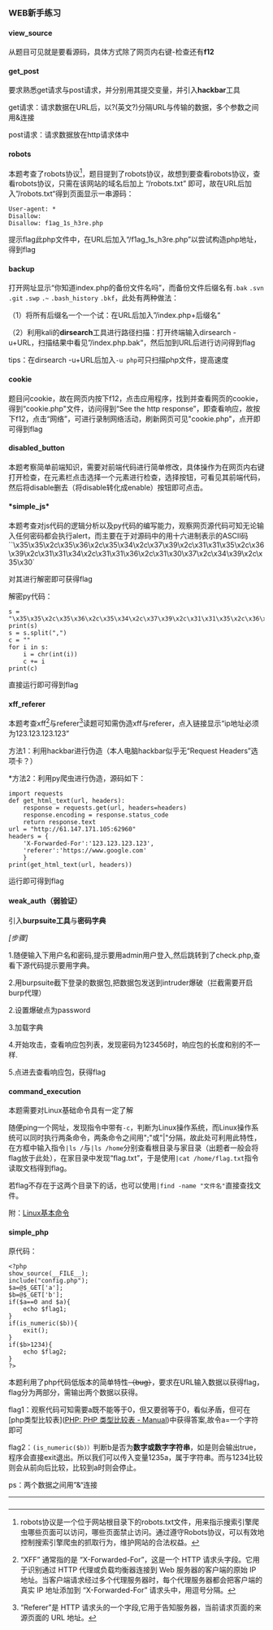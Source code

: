 ### WEB新手练习

#### view_source

从题目可见就是要看源码，具体方式除了网页内右键-检查还有**f12**



#### get_post

要求熟悉get请求与post请求，并分别用其提交变量，并引入**hackbar**工具

get请求：请求数据在URL后，以?(英文?)分隔URL与传输的数据，多个参数之间用&连接

post请求：请求数据放在http请求体中



#### robots

本题考查了robots协议[^robots协议]，题目提到了robots协议，故想到要查看robots协议，查看robots协议，只需在该网站的域名后加上 “/robots.txt” 即可，故在URL后加入”/robots.txt“得到页面显示一串源码：

```
User-agent: *
Disallow: 
Disallow: f1ag_1s_h3re.php
```

提示flag此php文件中，在URL后加入“/f1ag_1s_h3re.php”以尝试构造php地址，得到flag



#### backup

打开网址显示“你知道index.php的备份文件名吗”，而备份文件后缀名有`.bak` `.svn` `.git` `.swp` `.~` `.bash_history` `.bkf`，此处有两种做法：

（1）将所有后缀名一个一个试：在URL后加入”/index.php+后缀名“

（2）利用kali的**dirsearch**工具进行路径扫描：打开终端输入dirsearch -u+URL，扫描结果中看见”/index.php.bak“，然后加到URL后进行访问得到flag

tips：在dirsearch -u+URL后加入`-u php`可只扫描php文件，提高速度



#### cookie

题目问cookie，故在网页内按下f12，点击应用程序，找到并查看网页的cookie，得到“cookie.php"文件，访问得到“See the http response”，即查看响应，故按下f12，点击“网络”，可进行录制网络活动，刷新网页可见"cookie.php"，点开即可得到flag



####  disabled_button

本题考察简单前端知识，需要对前端代码进行简单修改，具体操作为在网页内右键打开检查，在元素栏点击选择一个元素进行检查，选择按钮，可看见其前端代码，然后将disable删去（将disable转化成enable）按钮即可点击。



#### \*simple_js*

本题考查对js代码的逻辑分析以及py代码的编写能力，观察网页源代码可知无论输入任何密码都会执行alert，而主要在于对源码中的用十六进制表示的ASCII码``\x35\x35\x2c\x35\x36\x2c\x35\x34\x2c\x37\x39\x2c\x31\x31\x35\x2c\x36\x39\x2c\x31\x31\x34\x2c\x31\x31\x36\x2c\x31\x30\x37\x2c\x34\x39\x2c\x35\x30`

对其进行解密即可获得flag

解密py代码：

```
s = "\x35\x35\x2c\x35\x36\x2c\x35\x34\x2c\x37\x39\x2c\x31\x31\x35\x2c\x36\x39\x2c\x31\x31\x34\x2c\x31\x31\x36\x2c\x31\x30\x37\x2c\x34\x39\x2c\x35\x30"
print(s)
s = s.split(",")
c = ""
for i in s:
    i = chr(int(i))
    c += i
print(c)
```

直接运行即可得到flag



#### xff_referer

本题考查xff[^xff]与referer[^referer]读题可知需伪造xff与referer，点入链接显示“ip地址必须为123.123.123.123”

方法1：利用hackbar进行伪造（本人电脑hackbar似乎无“Request Headers”选项卡？）

*方法2：利用py爬虫进行伪造，源码如下：

```
import requests
def get_html_text(url, headers):
    response = requests.get(url, headers=headers)
    response.encoding = response.status_code
    return response.text
url = "http://61.147.171.105:62960"
headers = {
    'X-Forwarded-For':'123.123.123.123',
    'referer':'https://www.google.com'
    }
print(get_html_text(url, headers))
```

运行即可得到flag



#### weak_auth（弱验证）

引入**burpsuite工具**与**密码字典**

*[步骤]*

1.随便输入下用户名和密码,提示要用admin用户登入,然后跳转到了check.php,查看下源代码提示要用字典。

2.用burpsuite截下登录的数据包,把数据包发送到intruder爆破（拦截需要开启burp代理）

2.设置爆破点为password

3.加载字典

4.开始攻击，查看响应包列表，发现密码为123456时，响应包的长度和别的不一样.

5.点进去查看响应包，获得flag



#### command_execution

本题需要对Linux基础命令具有一定了解

随便ping一个网址，发现指令中带有`-c`，判断为Linux操作系统，而Linux操作系统可以同时执行两条命令，两条命令之间用";"或"|"分隔，故此处可利用此特性，在方框中输入指令`|ls /`与`|ls /home`分别查看根目录与家目录（出题者一般会将flag放于此处），在家目录中发现“flag.txt”，于是使用`|cat /home/flag.txt`指令读取文档得到flag。

若flag不存在于这两个目录下的话，也可以使用`|find -name "文件名"`直接查找文件。

附：[Linux基本命令]([Linux常用基础命令（超全）_linux基本命令-CSDN博客](https://blog.csdn.net/weixin_45614028/article/details/139862400))



#### simple_php

原代码：

```
<?php
show_source(__FILE__);
include("config.php");
$a=@$_GET['a'];
$b=@$_GET['b'];
if($a==0 and $a){
    echo $flag1;
}
if(is_numeric($b)){
    exit();
}
if($b>1234){
    echo $flag2;
}
?>
```

本题利用了php代码低版本的简单特性~~（bug）~~，要求在URL输入数据以获得flag，flag分为两部分，需输出两个数据以获得。

flag1：观察代码可知需要a既不能等于0，但又要弱等于0，看似矛盾，但可在[php类型比较表]([PHP: PHP 类型比较表 - Manual](https://www.php.net/manual/zh/types.comparisons.php))中获得答案,故令a=一个字符即可

flag2：``(is_numeric($b)）``判断b是否为**数字或数字字符串**，如是则会输出true，程序会直接exit退出。所以我们可以传入变量1235a，属于字符串。而与1234比较则会从前向后比较，比较到a时则会停止。

ps：两个数据之间用”&“连接





---





### 















































































[^robots协议]:robots协议是一个位于网站根目录下的robots.txt文件，用来指示搜索引擎爬虫哪些页面可以访问，哪些页面禁止访问。通过遵守Robots协议，可以有效地控制搜索引擎爬虫的抓取行为，维护网站的合法权益。

[^xff]:“XFF” 通常指的是 “X-Forwarded-For”，这是一个 HTTP 请求头字段。它用于识别通过 HTTP 代理或负载均衡器连接到 Web 服务器的客户端的原始 IP 地址。当客户端请求经过多个代理服务器时，每个代理服务器都会把客户端的真实 IP 地址添加到 “X-Forwarded-For” 请求头中，用逗号分隔。

[^referer]:“Referer”是 HTTP 请求头的一个字段,它用于告知服务器，当前请求页面的来源页面的 URL 地址。

[^nginx]:Nginx 作为是高性能的 Web 服务器和反向代理服务器，在系统架构中起到了重要的中间连接和协调作用。
